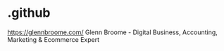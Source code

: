 # .github
https://glennbroome.com/
Glenn Broome - Digital Business, Accounting, Marketing & Ecommerce Expert
